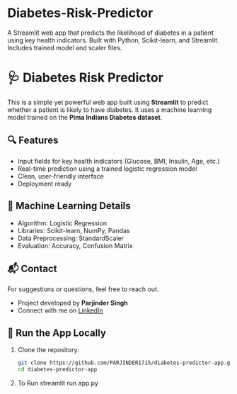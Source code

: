 # Diabetes-Risk-Predictor
A Streamlit web app that predicts the likelihood of diabetes in a patient using key health indicators. Built with Python, Scikit-learn, and Streamlit. Includes trained model and scaler files. 

# 🩺 Diabetes Risk Predictor

This is a simple yet powerful web app built using **Streamlit** to predict whether a patient is likely to have diabetes. It uses a machine learning model trained on the **Pima Indians Diabetes dataset**.

## 🔍 Features
- Input fields for key health indicators (Glucose, BMI, Insulin, Age, etc.)
- Real-time prediction using a trained logistic regression model
- Clean, user-friendly interface
- Deployment ready


## 🧠 Machine Learning Details
- Algorithm: Logistic Regression
- Libraries: Scikit-learn, NumPy, Pandas
- Data Preprocessing: StandardScaler
- Evaluation: Accuracy, Confusion Matrix

## 📬 Contact
For suggestions or questions, feel free to reach out.
- Project developed by **Parjinder Singh**  
- Connect with me on [LinkedIn](https://www.linkedin.com/in/parjindersingh/)

## 🚀 Run the App Locally

1. Clone the repository:
   ```bash
   git clone https://github.com/PARJINDER1715/diabetes-predictor-app.git
   cd diabetes-predictor-app
2. To Run
   streamlit run app.py
